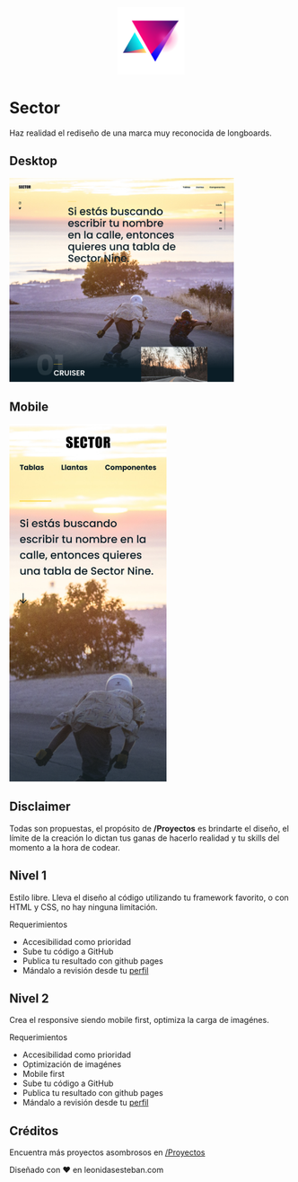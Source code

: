 <div align="center">
<img width="120px"  src="https://raw.githubusercontent.com/no-te-rindas/logo/main/Logo/LeonidasEsteban-destello-envolvente-cuadrada.png" />
</div>

# Sector

Haz realidad el rediseño de una marca muy reconocida de longboards.

## Desktop

<img width="400px"  src="https://github.com/no-te-rindas/imagenes/blob/main/Readmes/sector/sector-desktop.png?raw=true" />

## Mobile

<img width="280px"  src="https://github.com/no-te-rindas/imagenes/blob/main/Readmes/sector/sector-mobile.png?raw=true" />

## Disclaimer

Todas son propuestas, el propósito de **/Proyectos** es brindarte el diseño, el límite de la creación lo dictan tus ganas de hacerlo realidad y tu skills del momento a la hora de codear.

## Nivel 1

Estilo libre. Lleva el diseño al código utilizando tu framework favorito, o con HTML y CSS, no hay ninguna limitación.

Requerimientos

- Accesibilidad como prioridad
- Sube tu código a GitHub
- Publica tu resultado con github pages
- Mándalo a revisión desde tu [perfil](https://leonidasesteban.com/estudiante)

## Nivel 2

Crea el responsive siendo mobile first, optimiza la carga de imagénes.

Requerimientos

- Accesibilidad como prioridad
- Optimización de imagénes
- Mobile first
- Sube tu código a GitHub
- Publica tu resultado con github pages
- Mándalo a revisión desde tu [perfil](https://leonidasesteban.com/estudiante)

## Créditos

Encuentra más proyectos asombrosos en [/Proyectos](https://leonidasesteban.com/proyectos)

Diseñado con ♥️ en leonidasesteban.com
